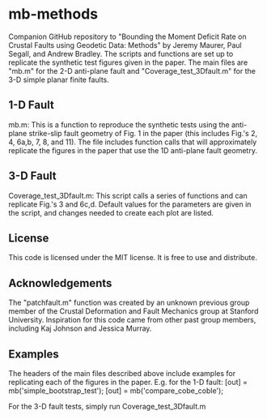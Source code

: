 # mb-methods
Companion GitHub repository to "Bounding the Moment Deficit Rate on Crustal Faults using Geodetic Data: Methods"
by Jeremy Maurer, Paul Segall, and Andrew Bradley. The scripts and functions are set up to replicate the synthetic 
test figures given in the paper. The main files are "mb.m" for the 2-D anti-plane fault and "Coverage_test_3Dfault.m"
for the 3-D simple planar finite faults.   

## 1-D Fault 
mb.m: 
This is a function to reproduce the synthetic tests using the anti-plane strike-slip fault geometry of Fig. 1 in 
the paper (this includes Fig.'s 2, 4, 6a,b, 7, 8, and 11). The file includes function calls that will approximately 
replicate the figures in the paper that use the 1D anti-plane fault geometry. 

## 3-D Fault
Coverage_test_3Dfault.m:
This script calls a series of functions and can replicate Fig.'s 3 and 6c,d. Default values for the parameters are given in
the script, and changes needed to create each plot are listed. 

## License
This code is licensed under the MIT license. It is free to use and distribute. 

## Acknowledgements
The "patchfault.m" function was created by an unknown previous group member of the Crustal Deformation and Fault Mechanics
group at Stanford University. Inspiration for this code came from other past group members, including Kaj Johnson and Jessica Murray. 

## Examples
The headers of the main files described above include examples for replicating each of the figures in the paper. 
E.g. for the 1-D fault: 
 [out] = mb('simple_bootstrap_test');
 [out] = mb('compare_cobe_coble');

For the 3-D fault tests, simply run 
Coverage_test_3Dfault.m


